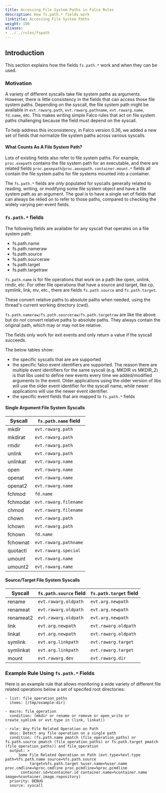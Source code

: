 ```yaml
---
title: Accessing File System Paths in Falco Rules
description: How fs.path.* fields work
linktitle: Accessing File System Paths
weight: 100
aliases:
- ../../rules/fspath
---
```


## Introduction

This section explains how the fields `fs.path.*` work and when they can be used.

### Motivation

A variety of different syscalls take file system paths as arguments. However, there is little consistency in the fields that can access those file system paths. Depending on the syscall, the file system path might be available in `evt.rawarg.path`, `evt.rawarg.pathname`, `evt.rawarg.name`, `fd.name`, etc. This makes writing simple Falco rules that act on file system paths challenging because the field must depend on the syscall.

To help address this inconsistency, in Falco version 0.36, we added a new set of fields that normalize file system paths across various syscalls.

#### What Counts As A File System Path?

Lots of existing fields also refer to file system paths. For example, `proc.exepath` contains the file system path for an executable, and there are related fields `proc.pexepath`/`proc.aexepath`. `container.mount.*` fields all contain the file system paths for file systems mounted into a container.

The `fs.path.*` fields are *only* populated for syscalls generally related to reading, writing, or modifying some file system object and have a file system path as an argument. The goal is to have a single set of fields that can always be relied on to refer to those paths, compared to checking the widely varying per-event fields.

### `fs.path.*` fields

The following fields are available for any syscall that operates on a file system path:

* fs.path.name
* fs.path.nameraw
* fs.path.source
* fs.path.sourceraw
* fs.path.target
* fs.path.targetraw

`fs.path.name` is for file operations that work on a path like open, unlink, rmdir, etc. For other file operations that have a source and target, like cp, symlink, link, mv, etc., there are fields `fs.path.source` and `fs.path.target`.

These convert relative paths to absolute paths when needed, using the thread's current working directory (cwd).

`fs.path.nameraw/fs.path.sourceraw/fs.path.targetraw` are like the above but do *not* convert relative paths to absolute paths. They always contain the original path, which may or may not be relative.

The fields only work for exit events and only return a value if the syscall succeeds.

The below tables show:
* the specific syscalls that are are supported
* the specific falco event identifiers are supported. The reason there are multiple event identifiers for the same syscall (e.g. MKDIR vs MKDIR_2) is that libs used to define new events every time we added/modified arguments to the event. Older applications using the older version of libs will use the older event identifier for the syscall name, while newer applications will use the newer event identifier.
* the specific event fields that are mapped to `fs.path.*` fields

#### Single Argument File System Syscalls

| Syscall  | `fs.path.name` field |
| -------  | ---------------------|
| mkdir    | `evt.rawarg.path`    |
| mkdirat  | `evt.rawarg.path`    |
| rmdir    | `evt.rawarg.path`    |
| unlink   | `evt.rawarg.path`    |
| unlinkat | `evt.rawarg.name`    |
| open     | `evt.rawarg.name`    |
| openat   | `evt.rawarg.name`    |
| openat2  | `evt.rawarg.name`    |
| fchmod   | `fd.name`            |
| fchmodat | `evt.rawarg.filename`|
| chmod    | `evt.rawarg.filename`|
| chown    | `evt.rawarg.path`    |
| lchown   | `evt.rawarg.path`    |
| fchown   | `fd.name`            |
| fchownat | `evt.rawarg.pathname`|
| quotactl | `evt.rawarg.special` |
| umount   | `evt.rawarg.name`    |
| umount2  | `evt.rawarg.name`    |

#### Source/Target File System Syscalls

| Syscall    | `fs.path.source` field | `fs.path.target` field |
| ---------- | -----------------------| -----------------------|
| rename     | `evt.rawarg.oldpath`   | `evt.arg.newpath`      |
| renameat   | `evt.rawarg.oldpath`   | `evt.arg.newpath`      |
| renameat2  | `evt.rawarg.oldpath`   | `evt.arg.newpath`      |
| link       | `evt.arg.newpath`      | `evt.rawarg.oldpath`   |
| linkat     | `evt.arg.newpath`      | `evt.rawarg.oldpath`   |
| symlink    | `evt.arg.linkpath`     | `evt.rawarg.target`    |
| symlinkat  | `evt.arg.linkpath`     | `evt.rawarg.target`    |
| mount      | `evt.rawarg.dev`       | `evt.rawarg.dir`       |

### Example Rule Using `fs.path.*` Fields

Here is an example rule that allows monitoring a wide variety of different file related operations below a set of specifed root directories:

```
- list: file_operation_paths
  items: [/tmp/example-dir]

- macro: file_operation
  condition: (mkdir or rename or remove or open_write or create_symlink or evt.type in (link, linkat))

- rule: Any File Related Operation on Path
  desc: Detect any file operation on a single path
  condition: (fs.path.name pmatch (file_operation_paths) or fs.path.source pmatch (file_operation_paths) or fs.path.target pmatch (file_operation_paths)) and file_operation
  output: >
      Some File Related Operation on Path (evt.type=%evt.type path=%fs.path.name source=%fs.path.source
           target=%fs.path.target %user.name=%user.name proc.cmdline=%proc.cmdline proc.pcmdline=%proc.pcmdline
	   container.id=%container.id container.name=%container.name image=%container.image.repository)
  priority: DEBUG
  source: syscall
```

